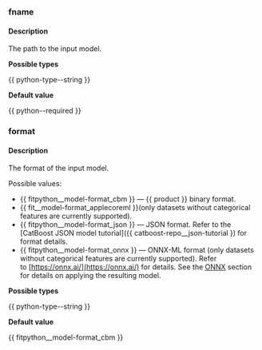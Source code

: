 ### fname

#### Description

The path to the input model.

**Possible types** 

{{ python-type--string }}

**Default value** 

{{ python--required }}

### format

#### Description

The format of the input model.

Possible values:
- {{ fitpython__model-format_cbm }} — {{ product }} binary format.
- {{ fit__model-format_applecoreml }}(only datasets without categorical features are currently supported).
- {{ fitpython__model-format_json }} — JSON format. Refer to the [CatBoost JSON model tutorial]({{ catboost-repo__json-tutorial }) for format details.
- {{ fitpython__model-format_onnx }} — ONNX-ML format (only datasets without categorical features are currently supported). Refer to [https://onnx.ai/](https://onnx.ai/) for details. See the [ONNX](../../../concepts/apply-onnx-ml.md) section for details on applying the resulting model.

**Possible types** 

{{ python-type--string }}

**Default value** 

{{ fitpython__model-format_cbm }}

